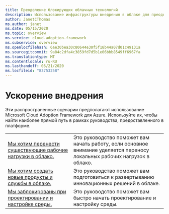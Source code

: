 ```yaml
---
title: Преодоление блокирующих облачных технологий
description: Использование инфраструктуры внедрения в облаке для преодоления блокировок. В этих сценариях представлено руководство по облачной инфраструктуре внедрения.
author: JanetCThomas
ms.author: janet
ms.date: 05/15/2020
ms.topic: overview
ms.service: cloud-adoption-framework
ms.subservice: overview
ms.openlocfilehash: 6ae30bea30c80644e30f5f18b44a07d01c49131a
ms.sourcegitcommit: 9a84c2dfa4c3859fd7d5b1e06bbb8549ff6967fa
ms.translationtype: MT
ms.contentlocale: ru-RU
ms.lasthandoff: 05/21/2020
ms.locfileid: "83753258"
---
```

# <a name="accelerate-adoption"></a>Ускорение внедрения

Эти распространенные сценарии предполагают использование Microsoft Cloud Adoption Framework для Azure. Используйте их, чтобы найти наиболее прямой путь в рамках руководства, предоставленного в платформе.

|                                                                                     |                                                                                                                                |
|-------------------------------------------------------------------------------------|--------------------------------------------------------------------------------------------------------------------------------|
| [Мы хотим перенести существующие рабочие нагрузки в облако.](./migrate.md)                   | Это руководство поможет вам начать работу, если основное внимание уделяется переносу локальных рабочих нагрузок в облако. |
| [Мы хотим создать новые продукты и службы в облаке.](./innovate.md)             | Это руководство поможет вам подготовиться к развертыванию инновационных решений в облаке.                                       |
| [Мы заблокированы при проектировании и настройке среды.](./design-and-configuration.md) | Это руководство поможет вам быстро начать проектирование и настройку среды.                                           |
